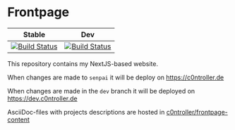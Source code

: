 # Frontpage

| Stable | Dev
| ------ | ---
| [![Build Status](https://drone.c0ntroller.de/api/badges/c0ntroller/frontpage/status.svg)](https://drone.c0ntroller.de/c0ntroller/frontpage) | [![Build Status](https://drone.c0ntroller.de/api/badges/c0ntroller/frontpage/status.svg?ref=refs/heads/dev)](https://drone.c0ntroller.de/c0ntroller/frontpage)

This repository contains my NextJS-based website.

When changes are made to `senpai` it will be deploy on https://c0ntroller.de

When changes are made in the `dev` branch it will be deployed on https://dev.c0ntroller.de

AsciiDoc-files with projects descriptions are hosted in [c0ntroller/frontpage-content](https://git.c0ntroller.de/c0ntroller/frontpage-content)